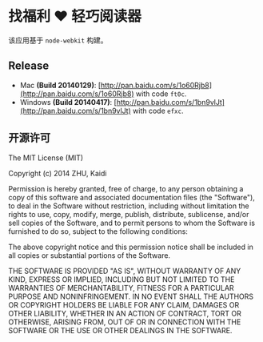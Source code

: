 找福利 ❤ 轻巧阅读器
===================

该应用基于 `node-webkit` 构建。

Release
-------

+ Mac **(Build 20140129)**: [http://pan.baidu.com/s/1o60Rjb8](http://pan.baidu.com/s/1o60Rjb8) with code `ft0c`.
+ Windows **(Build 20140417)**: [http://pan.baidu.com/s/1bn9vlJt](http://pan.baidu.com/s/1bn9vlJt) with code `efxc`.

开源许可
-------------------

The MIT License (MIT)

Copyright (c) 2014 ZHU, Kaidi

Permission is hereby granted, free of charge, to any person obtaining a copy of
this software and associated documentation files (the "Software"), to deal in
the Software without restriction, including without limitation the rights to
use, copy, modify, merge, publish, distribute, sublicense, and/or sell copies of
the Software, and to permit persons to whom the Software is furnished to do so,
subject to the following conditions:

The above copyright notice and this permission notice shall be included in all
copies or substantial portions of the Software.

THE SOFTWARE IS PROVIDED "AS IS", WITHOUT WARRANTY OF ANY KIND, EXPRESS OR
IMPLIED, INCLUDING BUT NOT LIMITED TO THE WARRANTIES OF MERCHANTABILITY, FITNESS
FOR A PARTICULAR PURPOSE AND NONINFRINGEMENT. IN NO EVENT SHALL THE AUTHORS OR
COPYRIGHT HOLDERS BE LIABLE FOR ANY CLAIM, DAMAGES OR OTHER LIABILITY, WHETHER
IN AN ACTION OF CONTRACT, TORT OR OTHERWISE, ARISING FROM, OUT OF OR IN
CONNECTION WITH THE SOFTWARE OR THE USE OR OTHER DEALINGS IN THE SOFTWARE.

